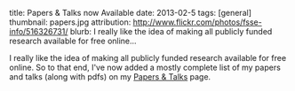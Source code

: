 title: Papers & Talks now Available
date: 2013-02-5
tags: [general]
thumbnail: papers.jpg
attribution: http://www.flickr.com/photos/fsse-info/516326731/
blurb: I really like the idea of making all publicly funded research available for free online... 

I really like the idea of making all publicly funded research available for
free online. So to that end, I've now added a mostly complete list of my
papers and talks (along with pdfs) on my <a href="/papers-talks/">Papers
&amp; Talks</a> page.
